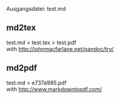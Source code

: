 Ausgangsdatei: test.md  
  
md2tex
----
test.md > test.tex > test.pdf  
with http://johnmacfarlane.net/pandoc/try/  
  
md2pdf
----
test.md > e737a985.pdf  
with http://www.markdowntopdf.com/  
  
